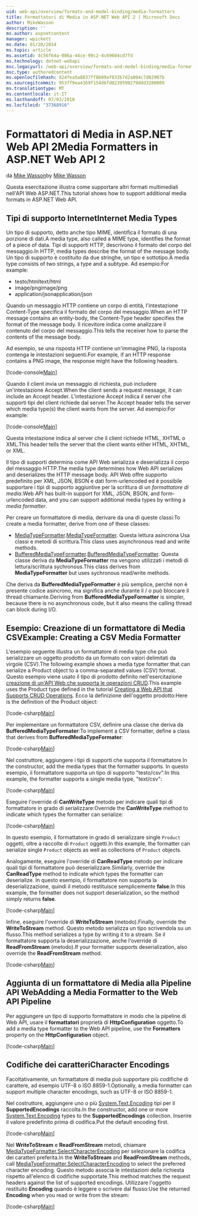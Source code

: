```yaml
---
uid: web-api/overview/formats-and-model-binding/media-formatters
title: Formattatori di Media in ASP.NET Web API 2 | Microsoft Docs
author: MikeWasson
description: ''
ms.author: aspnetcontent
manager: wpickett
ms.date: 01/20/2014
ms.topic: article
ms.assetid: 4c56f64a-086a-44ce-99c2-4c69604cd7fd
ms.technology: dotnet-webapi
msc.legacyurl: /web-api/overview/formats-and-model-binding/media-formatters
msc.type: authoredcontent
ms.openlocfilehash: 824fea5a8837ff8b09af832b7d2a094c7d82907b
ms.sourcegitcommit: 953ff9ea4369f154d6fd0239599279ddd3280009
ms.translationtype: MT
ms.contentlocale: it-IT
ms.lasthandoff: 07/03/2018
ms.locfileid: "37368916"
---
```

<a name="media-formatters-in-aspnet-web-api-2"></a><span data-ttu-id="c3b38-102">Formattatori di Media in ASP.NET Web API 2</span><span class="sxs-lookup"><span data-stu-id="c3b38-102">Media Formatters in ASP.NET Web API 2</span></span>
====================
<span data-ttu-id="c3b38-103">da [Mike Wasson](https://github.com/MikeWasson)</span><span class="sxs-lookup"><span data-stu-id="c3b38-103">by [Mike Wasson](https://github.com/MikeWasson)</span></span>

<span data-ttu-id="c3b38-104">Questa esercitazione illustra come supportare altri formati multimediali nell'API Web ASP.NET.</span><span class="sxs-lookup"><span data-stu-id="c3b38-104">This tutorial shows how to support additional media formats in ASP.NET Web API.</span></span>

## <a name="internet-media-types"></a><span data-ttu-id="c3b38-105">Tipi di supporto Internet</span><span class="sxs-lookup"><span data-stu-id="c3b38-105">Internet Media Types</span></span>

<span data-ttu-id="c3b38-106">Un tipo di supporto, detto anche tipo MIME, identifica il formato di una porzione di dati.</span><span class="sxs-lookup"><span data-stu-id="c3b38-106">A media type, also called a MIME type, identifies the format of a piece of data.</span></span> <span data-ttu-id="c3b38-107">Tipi di supporti HTTP, descrivono il formato del corpo del messaggio.</span><span class="sxs-lookup"><span data-stu-id="c3b38-107">In HTTP, media types describe the format of the message body.</span></span> <span data-ttu-id="c3b38-108">Un tipo di supporto è costituito da due stringhe, un tipo e sottotipo.</span><span class="sxs-lookup"><span data-stu-id="c3b38-108">A media type consists of two strings, a type and a subtype.</span></span> <span data-ttu-id="c3b38-109">Ad esempio:</span><span class="sxs-lookup"><span data-stu-id="c3b38-109">For example:</span></span>

- <span data-ttu-id="c3b38-110">testo/html</span><span class="sxs-lookup"><span data-stu-id="c3b38-110">text/html</span></span>
- <span data-ttu-id="c3b38-111">image/png</span><span class="sxs-lookup"><span data-stu-id="c3b38-111">image/png</span></span>
- <span data-ttu-id="c3b38-112">application/json</span><span class="sxs-lookup"><span data-stu-id="c3b38-112">application/json</span></span>

<span data-ttu-id="c3b38-113">Quando un messaggio HTTP contiene un corpo di entità, l'intestazione Content-Type specifica il formato del corpo del messaggio.</span><span class="sxs-lookup"><span data-stu-id="c3b38-113">When an HTTP message contains an entity-body, the Content-Type header specifies the format of the message body.</span></span> <span data-ttu-id="c3b38-114">Il ricevitore indica come analizzare il contenuto del corpo del messaggio.</span><span class="sxs-lookup"><span data-stu-id="c3b38-114">This tells the receiver how to parse the contents of the message body.</span></span>

<span data-ttu-id="c3b38-115">Ad esempio, se una risposta HTTP contiene un'immagine PNG, la risposta contenga le intestazioni seguenti.</span><span class="sxs-lookup"><span data-stu-id="c3b38-115">For example, if an HTTP response contains a PNG image, the response might have the following headers.</span></span>

[!code-console[Main](media-formatters/samples/sample1.cmd)]

<span data-ttu-id="c3b38-116">Quando il client invia un messaggio di richiesta, può includere un'intestazione Accept.</span><span class="sxs-lookup"><span data-stu-id="c3b38-116">When the client sends a request message, it can include an Accept header.</span></span> <span data-ttu-id="c3b38-117">L'intestazione Accept indica il server che supporti tipi del client richiede dal server.</span><span class="sxs-lookup"><span data-stu-id="c3b38-117">The Accept header tells the server which media type(s) the client wants from the server.</span></span> <span data-ttu-id="c3b38-118">Ad esempio:</span><span class="sxs-lookup"><span data-stu-id="c3b38-118">For example:</span></span>

[!code-console[Main](media-formatters/samples/sample2.cmd)]

<span data-ttu-id="c3b38-119">Questa intestazione indica al server che il client richiede HTML, XHTML o XML.</span><span class="sxs-lookup"><span data-stu-id="c3b38-119">This header tells the server that the client wants either HTML, XHTML, or XML.</span></span>

<span data-ttu-id="c3b38-120">Il tipo di supporti determina come API Web serializza e deserializza il corpo del messaggio HTTP.</span><span class="sxs-lookup"><span data-stu-id="c3b38-120">The media type determines how Web API serializes and deserializes the HTTP message body.</span></span> <span data-ttu-id="c3b38-121">API Web offre supporto predefinito per XML, JSON, BSON e dati form-urlencoded ed è possibile supportare i tipi di supporto aggiuntive per la scrittura di un *formattatore di media*.</span><span class="sxs-lookup"><span data-stu-id="c3b38-121">Web API has built-in support for XML, JSON, BSON, and form-urlencoded data, and you can support additional media types by writing a *media formatter*.</span></span>

<span data-ttu-id="c3b38-122">Per creare un formattatore di media, derivare da una di queste classi:</span><span class="sxs-lookup"><span data-stu-id="c3b38-122">To create a media formatter, derive from one of these classes:</span></span>

- <span data-ttu-id="c3b38-123">[MediaTypeFormatter](https://msdn.microsoft.com/library/system.net.http.formatting.mediatypeformatter.aspx).</span><span class="sxs-lookup"><span data-stu-id="c3b38-123">[MediaTypeFormatter](https://msdn.microsoft.com/library/system.net.http.formatting.mediatypeformatter.aspx).</span></span> <span data-ttu-id="c3b38-124">Questa lettura asincrona Usa classi e metodi di scrittura.</span><span class="sxs-lookup"><span data-stu-id="c3b38-124">This class uses asynchronous read and write methods.</span></span>
- <span data-ttu-id="c3b38-125">[BufferedMediaTypeFormatter](https://msdn.microsoft.com/library/system.net.http.formatting.bufferedmediatypeformatter.aspx).</span><span class="sxs-lookup"><span data-stu-id="c3b38-125">[BufferedMediaTypeFormatter](https://msdn.microsoft.com/library/system.net.http.formatting.bufferedmediatypeformatter.aspx).</span></span> <span data-ttu-id="c3b38-126">Questa classe deriva da **MediaTypeFormatter** ma vengono utilizzati i metodi di lettura/scrittura sychronous.</span><span class="sxs-lookup"><span data-stu-id="c3b38-126">This class derives from **MediaTypeFormatter** but uses sychronous read/write methods.</span></span>

<span data-ttu-id="c3b38-127">Che deriva da **BufferedMediaTypeFormatter** è più semplice, perché non è presente codice asincrono, ma significa anche durante il / o può bloccare il thread chiamante.</span><span class="sxs-lookup"><span data-stu-id="c3b38-127">Deriving from **BufferedMediaTypeFormatter** is simpler, because there is no asynchronous code, but it also means the calling thread can block during I/O.</span></span>

## <a name="example-creating-a-csv-media-formatter"></a><span data-ttu-id="c3b38-128">Esempio: Creazione di un formattatore di Media CSV</span><span class="sxs-lookup"><span data-stu-id="c3b38-128">Example: Creating a CSV Media Formatter</span></span>

<span data-ttu-id="c3b38-129">L'esempio seguente illustra un formattatore di media type che può serializzare un oggetto prodotto da un formato con valori delimitati da virgole (CSV).</span><span class="sxs-lookup"><span data-stu-id="c3b38-129">The following example shows a media type formatter that can serialize a Product object to a comma-separated values (CSV) format.</span></span> <span data-ttu-id="c3b38-130">Questo esempio viene usato il tipo di prodotto definito nell'esercitazione [creazione di un'API Web che supporta le operazioni CRUD](../older-versions/creating-a-web-api-that-supports-crud-operations.md).</span><span class="sxs-lookup"><span data-stu-id="c3b38-130">This example uses the Product type defined in the tutorial [Creating a Web API that Supports CRUD Operations](../older-versions/creating-a-web-api-that-supports-crud-operations.md).</span></span> <span data-ttu-id="c3b38-131">Ecco la definizione dell'oggetto prodotto:</span><span class="sxs-lookup"><span data-stu-id="c3b38-131">Here is the definition of the Product object:</span></span>

[!code-csharp[Main](media-formatters/samples/sample3.cs)]

<span data-ttu-id="c3b38-132">Per implementare un formattatore CSV, definire una classe che deriva da **BufferedMediaTypeFormater**:</span><span class="sxs-lookup"><span data-stu-id="c3b38-132">To implement a CSV formatter, define a class that derives from **BufferedMediaTypeFormater**:</span></span>

[!code-csharp[Main](media-formatters/samples/sample4.cs)]

<span data-ttu-id="c3b38-133">Nel costruttore, aggiungere i tipi di supporti che supporta il formattatore.</span><span class="sxs-lookup"><span data-stu-id="c3b38-133">In the constructor, add the media types that the formatter supports.</span></span> <span data-ttu-id="c3b38-134">In questo esempio, il formattatore supporta un tipo di supporto &quot;testo/csv&quot;:</span><span class="sxs-lookup"><span data-stu-id="c3b38-134">In this example, the formatter supports a single media type, &quot;text/csv&quot;:</span></span>

[!code-csharp[Main](media-formatters/samples/sample5.cs)]

<span data-ttu-id="c3b38-135">Eseguire l'override di **CanWriteType** metodo per indicare quali tipi di formattatore in grado di serializzare:</span><span class="sxs-lookup"><span data-stu-id="c3b38-135">Override the **CanWriteType** method to indicate which types the formatter can serialize:</span></span>

[!code-csharp[Main](media-formatters/samples/sample6.cs)]

<span data-ttu-id="c3b38-136">In questo esempio, il formattatore in grado di serializzare single `Product` oggetti, oltre a raccolte di `Product` oggetti.</span><span class="sxs-lookup"><span data-stu-id="c3b38-136">In this example, the formatter can serialize single `Product` objects as well as collections of `Product` objects.</span></span>

<span data-ttu-id="c3b38-137">Analogamente, eseguire l'override di **CanReadType** metodo per indicare quali tipi di formattatore può deserializzare.</span><span class="sxs-lookup"><span data-stu-id="c3b38-137">Similarly, override the **CanReadType** method to indicate which types the formatter can deserialize.</span></span> <span data-ttu-id="c3b38-138">In questo esempio, il formattatore non supporta la deserializzazione, quindi il metodo restituisce semplicemente **false**.</span><span class="sxs-lookup"><span data-stu-id="c3b38-138">In this example, the formatter does not support deserialization, so the method simply returns **false**.</span></span>

[!code-csharp[Main](media-formatters/samples/sample7.cs)]

<span data-ttu-id="c3b38-139">Infine, eseguire l'override di **WriteToStream** (metodo).</span><span class="sxs-lookup"><span data-stu-id="c3b38-139">Finally, override the **WriteToStream** method.</span></span> <span data-ttu-id="c3b38-140">Questo metodo serializza un tipo scrivendola su un flusso.</span><span class="sxs-lookup"><span data-stu-id="c3b38-140">This method serializes a type by writing it to a stream.</span></span> <span data-ttu-id="c3b38-141">Se il formattatore supporta la deserializzazione, anche l'override di **ReadFromStream** (metodo).</span><span class="sxs-lookup"><span data-stu-id="c3b38-141">If your formatter supports deserialization, also override the **ReadFromStream** method.</span></span>

[!code-csharp[Main](media-formatters/samples/sample8.cs)]

## <a name="adding-a-media-formatter-to-the-web-api-pipeline"></a><span data-ttu-id="c3b38-142">Aggiunta di un formattatore di Media alla Pipeline API Web</span><span class="sxs-lookup"><span data-stu-id="c3b38-142">Adding a Media Formatter to the Web API Pipeline</span></span>

<span data-ttu-id="c3b38-143">Per aggiungere un tipo di supporto formattatore in modo che la pipeline di Web API, usare il **formattatori** proprietà di **HttpConfiguration** oggetto.</span><span class="sxs-lookup"><span data-stu-id="c3b38-143">To add a media type formatter to the Web API pipeline, use the **Formatters** property on the **HttpConfiguration** object.</span></span>

[!code-csharp[Main](media-formatters/samples/sample9.cs)]

## <a name="character-encodings"></a><span data-ttu-id="c3b38-144">Codifiche dei caratteri</span><span class="sxs-lookup"><span data-stu-id="c3b38-144">Character Encodings</span></span>

<span data-ttu-id="c3b38-145">Facoltativamente, un formattatore di media può supportare più codifiche di carattere, ad esempio UTF-8 o ISO 8859-1.</span><span class="sxs-lookup"><span data-stu-id="c3b38-145">Optionally, a media formatter can support multiple character encodings, such as UTF-8 or ISO 8859-1.</span></span>

<span data-ttu-id="c3b38-146">Nel costruttore, aggiungere uno o più [System.Text.Encoding](https://msdn.microsoft.com/library/system.text.encoding.aspx) tipi per il **SupportedEncodings** raccolta.</span><span class="sxs-lookup"><span data-stu-id="c3b38-146">In the constructor, add one or more [System.Text.Encoding](https://msdn.microsoft.com/library/system.text.encoding.aspx) types to the **SupportedEncodings** collection.</span></span> <span data-ttu-id="c3b38-147">Inserire il valore predefinito prima di codifica.</span><span class="sxs-lookup"><span data-stu-id="c3b38-147">Put the default encoding first.</span></span>

[!code-csharp[Main](media-formatters/samples/sample10.cs?highlight=6-7)]

<span data-ttu-id="c3b38-148">Nel **WriteToStream** e **ReadFromStream** metodi, chiamare [MediaTypeFormatter.SelectCharacterEncoding](https://msdn.microsoft.com/library/hh969054.aspx) per selezionare la codifica dei caratteri preferita.</span><span class="sxs-lookup"><span data-stu-id="c3b38-148">In the **WriteToStream** and **ReadFromStream** methods, call [MediaTypeFormatter.SelectCharacterEncoding](https://msdn.microsoft.com/library/hh969054.aspx) to select the preferred character encoding.</span></span> <span data-ttu-id="c3b38-149">Questo metodo associa le intestazioni della richiesta rispetto all'elenco di codifiche supportate.</span><span class="sxs-lookup"><span data-stu-id="c3b38-149">This method matches the request headers against the list of supported encodings.</span></span> <span data-ttu-id="c3b38-150">Utilizzare l'oggetto restituito **Encoding** quando è leggere o scrivere dal flusso:</span><span class="sxs-lookup"><span data-stu-id="c3b38-150">Use the returned **Encoding** when you read or write from the stream:</span></span>

[!code-csharp[Main](media-formatters/samples/sample11.cs?highlight=3,5)]
